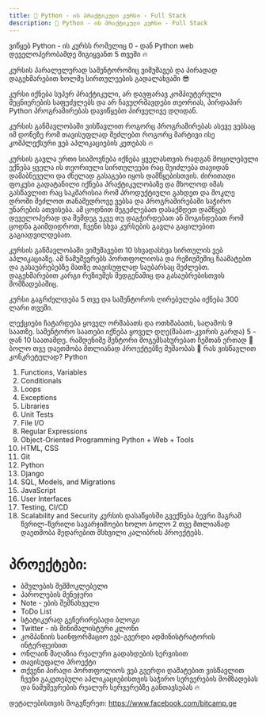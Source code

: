 ```yaml
---
title: 🐍 Python - ის პრაქტიკული კურსი - Full Stack
description: 🐍 Python - ის პრაქტიკული კურსი - Full Stack
---
```

ვიწყებ Python - ის კურსს რომელიც 0 - დან Python web დეველოპერობამდე მიგიყვანთ 5 თვეში 🔥 

კურსის პარალელურად სამენტოროშიც ვიმუშავებ და პირადად დაგეხმარებით ხოლმე სირთულეების გადალახვაში 😎

კურსი იქნება სუპერ პრაქტიკული, არ დავფარავ კომპიუტერული მეცნიერების საფუძვლებს და არ ჩავუღრმავდები თეორიას, პირდაპირ Python პროგრამირებას დავიწყებთ პირველივე დღიდან.

კურსის განმავლობაში ვისწავლით როგორც პროგრამირებას ასევე ვებსაც იმ დონეზე რომ თავისუფლად შეძლებთ როგორც მარტივი ისე კომპლექსური ვებ აპლიკაციების კეთებას 🔥

კურსის გავლა ერთი სიამოვნება იქნება ყველასთვის რადგან მოცილებული ექნება ყველა ის თეორიული სირთულეები რაც შეიძლება თავიდან დამაბნეველი და ძნელად გასაგები იყოს დამწყებისთვის. ძირითადი ფოკუსი გადატანილი იქნება პრაქტიკულობაზე და მხოლოდ იმას გასწავლით რაც საკმარისია რომ პროდუქტიული გახდეთ და მოკლე დროში შეძლოთ თანამედროვე ვებსა და პროგრამირებაში საჭირო უნარების ათვისება. ამ ცოდნით შეგეძლებათ დასაქმდეთ დამწყებ დეველოპერად და შემდეგ უკვე თუ დაგჭირდებათ ან მოგინდებათ რომ ცოდნა გაიმდიდროთ, ჩვენი სხვა კურსების გავლა გაცილებით გაგიადვილდებათ. 

კურსის განმავლობაში ვიმუშავებთ 10 სხვადასხვა სირთულის ვებ აპლიკაციაზე. ამ ნამუშევრებს პორთფოლიოსა და რეზიუმეშიც ჩაამატებთ და გასაუბრებებზე მათზე თავისუფლად საუბარსაც შეძლებთ.
დაგეხმარებით კარგი რეზიუმეს შედგენაშიც  და გასაუბრებისთვის მომზადებაშიც.

კურსი გაგრძელდება 5 თვე და სამენტოროს ღირებულება იქნება 300 ლარი თვეში. 

ლექციები ჩატარდება ყოველ ორშაბათს და ოთხშაბათს, საღამოს 9 საათზე. 
სამენტორო საათები იქნება ყოველ დღე(შაბათ-კვირის გარდა) 5 - დან 10 საათამდე. რამდენიმე მენტორი მოგემსახურებათ ჩემთან ერთად 🚀
ბოლო თვე დაეთმობა მთლიანად პროექტებზე მუშაობას 💪
რას ვისწავლით კონკრეტულად? 
Python 
1. Functions, Variables
2. Conditionals
3. Loops
4. Exceptions
5. Libraries
6. Unit Tests
7. File I/O
8. Regular Expressions
9. Object-Oriented Programming
Python + Web + Tools
1. HTML, CSS
2. Git
3. Python
4. Django
5. SQL, Models, and Migrations
6. JavaScript
7. User Interfaces
8. Testing, CI/CD
9. Scalability and Security
კურსის დასაწყისში გვექნება ბევრი მაგრამ წვრილ-წვრილი სავარჯიშოები ხოლო ბოლო 2 თვე მთლიანად დაეთმობა შედარებით მსხვილი კალიბრის პროექტებს. 

# პროექტები:
- ბმულების შემმოკლებელი
- პაროლების მენეჯერი
- Note - ების შემნახველი
- ToDo List
- სტატიკურად გენერირებადი ბლოგი
- Twitter - ის მინიმალისტური კლონი
- კომპანიის საინფორმაციო ვებ-გვერდი ადმინისტრატორის ინტერფეისით
- ონლაინ მაღაზია რეალური გადახდების სერვისით
- თავისუფალი პროექტი
- თქვენი პირადი პორთფოლიოს ვებ გვერდი
დამატებით ვისწავლით ჩვენი გაკეთებული აპლიკაციებისთვის საჭირო სერვერების მომზადებას და ნამუშევრების რეალურ სერვერებზე განთავსებას 🔥

დეტალებისთვის მოგვწერეთ: https://www.facebook.com/bitcamp.ge
